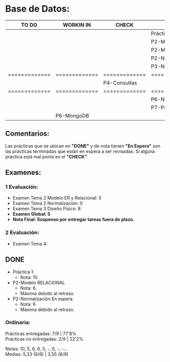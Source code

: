 # Base de Datos:
|     TO DO     |   WORKIN IN   |     CHECK     |     DONE                   |   NOTA    |
| ------------- | ------------- | ------------- | -------------------------- | --------- |
|               |               |               | Práctica 1                 |    10     |
|               |               |               | P2-ModeloER                |     5     |
|               |               |               | P2-ModeloRelacional        |     6     |
|               |               |               | P2-Normalizacion           |     6     |
|               |               |               | P3-Nomina                  |     5     |
| ============= | ============= | ============= | ========================== | ========= |
|               |               | P4-Consultas  |                            |           |
| ============= | ============= | ============= | ========================== | ========= |
|               |               | 		| P6-Nomina                  |     0     |
|               |               | 		| P7-PostgreSQL              | En Espera |
|               | P8-MongoDB    | 		| 	                     | En Espera |
## Comentarios:
Las prácticas que se ubican en **"DONE"** y de nota tienen **"En Espera"** son las prácticas terminadas que estan en espera a ser revisadas. Sí alguna práctica está mal ponla en el **"CHECK"**
## Examenes:
### 1 Evaluación:
+ Examen Tema 2 Modelo ER y Relacional: 5
+ Examen Tema 2 Normalización: 0
+ Examen Tema 3 Diseño Físico: 8
+ **Examen Global: 5**
+ **Nota Final: Suspenso por entregar tareas fuera de plazo.**

### 2 Evaluación: 
+ Examen Tema 4:


## DONE
+ Práctica 1:
	+ Nota: 10
+ P2-Modelo RELACIONAL
	+ Nota: 6.
	+ Máxima debido al retraso.
+ P2-Normalización En espera
	+ Nota: 6
	+ Máxima debido al retraso.

### Ordinaria:
Prácticas entregadas:    7/9  | 77'8% \
Prácticas no entregadas: 2/9  | 22'2% 

Notas: 10, 5, 6, 6, 5, -, 0, -, -... \
Medias: 5,33 (6/6) | 3,55 (6/9) 
